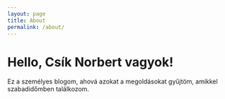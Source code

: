 ```yaml
---
layout: page
title: About
permalink: /about/
---
```


# Hello, Csík Norbert vagyok!

Ez a személyes blogom, ahová azokat a megoldásokat gyűjtöm, amikkel szabadidőmben találkozom.